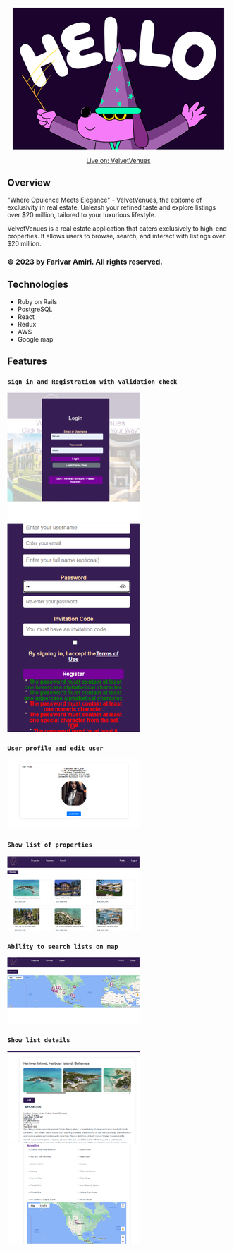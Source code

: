 <p align="center">
  <img src="app/assets/hellowiz.gif" alt="Animated GIF">
</p>

<div align="center" ; "font-size: "large" >
  <a href="https://velvetvenues.onrender.com/"; "font-size: "large">Live on: VelvetVenues</a>
</div>





## Overview

"Where Opulence Meets Elegance" - VelvetVenues, the epitome of exclusivity in real estate. Unleash your refined taste and explore listings over $20 million, tailored to your luxurious lifestyle.

VelvetVenues is a real estate application that caters exclusively to high-end properties. It allows users to browse, search, and interact with listings over $20 million.

### © 2023 by Farivar Amiri. All rights reserved.



## Technologies

* Ruby on Rails
* PostgreSQL
* React
* Redux
* AWS
* Google map


## Features

### `sign in and Registration with validation check`
<img width="300" alt="login" src="app/assets/login.png">
<img width="300" alt="reg" src="app/assets/registration.png">

### `User profile and edit user`

<img width="300" alt="user" src="app/assets/userp.png">

### `Show list of properties`

<img width="300" alt="list" src="app/assets/listshow.png">

### `Ability to search lists on map`

<img width="300" alt="map" src="app/assets/searchmap.png">

### `Show list details`

<img width="300" alt="detail1" src="app/assets/detail1.png">
<img width="300" alt="detail2" src="app/assets/detail2.png">

